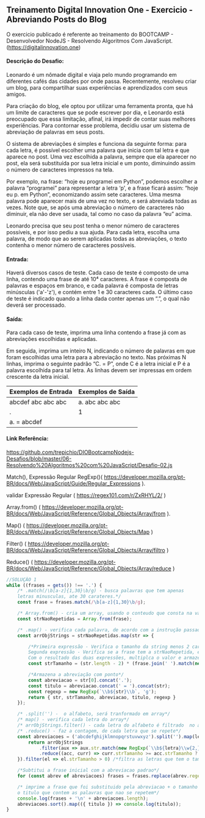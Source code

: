 ## Treinamento Digital Innovation One - Exercicio - Abreviando Posts do Blog

O exercicio publicado é referente ao treinamento do BOOTCAMP - Desenvolvedor NodeJS -  Resolvendo Algoritmos Com JavaScript.
(https://digitalinnovation.one)

#### Descrição do Desafio:

Leonardo é um nômade digital e viaja pelo mundo programando em diferentes cafés das cidades por onde passa. Recentemente, resolveu criar um blog, para compartilhar suas experiências e aprendizados com seus amigos.

Para criação do blog, ele optou por utilizar uma ferramenta pronta, que há um limite de caracteres que se pode escrever por dia, e Leonardo está preocupado que essa limitação, afinal, irá impedir de contar suas melhores experiências. Para contornar esse problema, decidiu usar um sistema de abreviação de palavras em seus posts.

O sistema de abreviações é simples e funciona da seguinte forma: para cada letra, é possível escolher uma palavra que inicia com tal letra e que aparece no post. Uma vez escolhida a palavra, sempre que ela aparecer no post, ela será substituída por sua letra inicial e um ponto, diminuindo assim o número de caracteres impressos na tela.

Por exemplo, na frase: “hoje eu programei em Python”, podemos escolher a palavra “programei” para representar a letra ‘p', e a frase ficará assim: “hoje eu p. em Python”, economizando assim sete caracteres. Uma mesma palavra pode aparecer mais de uma vez no texto, e será abreviada todas as vezes. Note que, se após uma abreviação o número de caracteres não diminuir, ela não deve ser usada, tal como no caso da palavra “eu” acima.

Leonardo precisa que seu post tenha o menor número de caracteres possíveis, e por isso pediu a sua ajuda. Para cada letra, escolha uma palavra, de modo que ao serem aplicadas todas as abreviações, o texto contenha o menor número de caracteres possíveis.


#### Entrada:

Haverá diversos casos de teste. Cada caso de teste é composto de uma linha, contendo uma frase de até 10⁴ caracteres. A frase é composta de palavras e espaços em branco, e cada palavra é composta de letras minúsculas ('a'-'z'), e contém entre 1 e 30 caracteres cada. O último caso de teste é indicado quando a linha dada conter apenas um “.”, o qual não deverá ser processado.

#### Saída:

Para cada caso de teste, imprima uma linha contendo a frase já com as abreviações escolhidas e aplicadas.

Em seguida, imprima um inteiro N, indicando o número de palavras em que foram escolhidas uma letra para a abreviação no texto. Nas próximas N linhas, imprima o seguinte padrão “C. = P”, onde C é a letra inicial e P é a palavra escolhida para tal letra. As linhas devem ser impressas em ordem crescente da letra inicial.

Exemplos de Entrada  | Exemplos de Saída
------------- | -------------
abcdef abc abc abc | a. abc abc abc
. | 1
| a. = abcdef





#### Link Referência:
https://github.com/trepichio/DIOBootcampNodejs-Desafios/blob/master/06-Resolvendo%20Algoritmos%20com%20JavaScript/Desafio-02.js

Match(), Expressão Regular RegExp()( https://developer.mozilla.org/pt-BR/docs/Web/JavaScript/Guide/Regular_Expressions ).

validar Expressão Regular ( https://regex101.com/r/ZxRHYL/2/ )

Array.from() ( https://developer.mozilla.org/pt-BR/docs/Web/JavaScript/Reference/Global_Objects/Array/from ).

Map() ( https://developer.mozilla.org/pt-BR/docs/Web/JavaScript/Reference/Global_Objects/Map )

Filter() ( https://developer.mozilla.org/pt-BR/docs/Web/JavaScript/Reference/Global_Objects/Array/filtro )

Reduce() ( https://developer.mozilla.org/pt-BR/docs/Web/JavaScript/Reference/Global_Objects/Array/reduce )




```javascript
//SOLUÇÃO 1
while ((frases = gets()) !== '.') {
    /* .match(/\b[a-z]{1,30}\b/g) - busca palavras que tem apenas 
    letras minusculas, ate 30 carateres.*/
    const frase = frases.match(/\b[a-z]{1,30}\b/g);

    /* Array.from() - cria um array, usando o conteudo que consta na variavel 'frase'*/
    const strNaoRepetidas = Array.from(frase);

    /* .map() - verifica cada palavra, de acordo com a instrução passada*/
    const arrObjStrings = strNaoRepetidas.map(str => {

        /*Primeira expressão - Verifica o tamanho da string menos 2 caracteres
        Segunda expressão - Verifica se a frase tem a strNaoRepetida, e retorna o tamanho dessa string
        Com o resultado das duas expressões, multiplca o valor e armazena na variavel*/
        const strTamanho = (str.length - 2) * (frase.join(' ').match(new RegExp(`\\b${str}\\b`, 'g')).length);

        /*Armazena a abreviação com ponto*/
        const abreviacao = str[0].concat('.');
        const titulo = abreviacao.concat(' = ').concat(str);
        const regexp = new RegExp(`\\b${str}\\b`, 'g');
        return { str, strTamanho, abreviacao, titulo, regexp }
    });

    /* .split('') -  o alfabeto, será tranformado em array*/
    /* map() - verifica cada letra do array*/
    /* arrObjStrings.filter() - cada letra do alfabeto é filtrado  no array 'arrObjStrings' */
    /* .reduce() - faz a contagem, de cada letra que se repete*/
    const abreviacoes = ('abcdefghijklmnopqrstuvwxyz').split('').map(letra => {
        return arrObjStrings
            .filter(aux => aux.str.match(new RegExp(`\\b${letra}\\w{2,}\\b`, 'g')))
            .reduce((acc, curr) => curr.strTamanho >= acc.strTamanho ? curr : acc, { strTamanho: 0 });
    }).filter(el => el.strTamanho > 0) /*filtra as letras que tem o tamanho maior que 0*/

    /*Subtitui a frase inicial com a abreviacao padrao*/
    for (const abrev of abreviacoes) frases = frases.replace(abrev.regexp, abrev.abreviacao);

    /* imprime a frase que foi substituido pela abreviacao + o tamanho das abrevicoes da frase + 
    o titulo que contem as palavras que nao se repetem*/
    console.log(frases + '\n' + abreviacoes.length);
    abreviacoes.sort().map(({ titulo }) => console.log(titulo));
}

```
